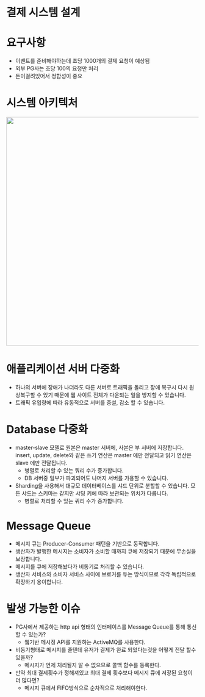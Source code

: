 # 결제 시스템 설계

# 요구사항

- 이벤트를 준비해야하는데 초당 1000개의 결제 요청이 예상됨
- 외부 PG사는 초당 100의 요청만 처리
- 돈이걸려있어서 정합성이 중요

# 시스템 아키텍처

<img src='https://user-images.githubusercontent.com/66231761/169519674-43374518-2bb2-45df-b4d0-d01b5207ee0d.jpeg' width='600'/>

# 애플리케이션 서버 다중화

- 하나의 서버에 장애가 나더라도 다른 서버로 트래픽을 돌리고 장애 복구시 다시 원상복구할 수 있기 때문에 웹 사이트 전체가 다운되는 일을 방지할 수 있습니다.
- 트래픽 유입량에 따라 유동적으로 서버를 증설, 감소 할 수 있습니다.

# Database 다중화

- master-slave 모델로 원본은 master 서버에, 사본은 부 서버에 저장합니다. insert, update, delete와 같은 쓰기 연산은 master 에만 전달되고 읽기 연산은 slave 에만 전달됩니다.
    - 병렬로 처리할 수 있는 쿼리 수가 증가합니다.
    - DB 서버중 일부가 파괴되어도 나머지 서버를 가용할 수 있습니다.
- Sharding을 사용해서 대규모 데이터베이스를 샤드 단위로 분할할 수 있습니다. 모든 샤드는 스키마는 같지만 샤딩 키에 따라 보관되는 위치가 다릅니다.
    - 병렬로 처리할 수 있는 쿼리 수가 증가합니다.

# Message Queue

- 메시지 큐는 Producer-Consumer 패턴을 기반으로 동작합니다.
- 생산자가 발행한 메시지는 소비자가 소비할 때까지 큐에 저장되기 때문에 무손실을 보장합니다.
- 메시지를 큐에 저장해놨다가 비동기로 처리할 수 있습니다.
- 생산자 서비스와 소비자 서비스 사이에 브로커를 두는 방식이므로 각각 독립적으로 확장하기 용이합니다.

# 발생 가능한 이슈

- PG사에서 제공하는 http api 형태의 인터페이스를 Message Queue를 통해 통신할 수 있는가?
    - 웹기반 메시징 API를 지원하는 ActiveMQ를 사용한다.
- 비동기형태로 메시지를 줄텐데 유저가 결제가 완료 되었다는것을 어떻게 전달 할수있을까?
    - 메시지가 언제 처리될지 알 수 없으므로 콜백 함수를 등록한다.
- 만약 최대 결제횟수가 정해져있고 최대 결제 횟수보다 메시지 큐에 저장된 요청이 더 많다면?
    - 메시지 큐에서 FIFO방식으로 순차적으로 처리해야한다.
